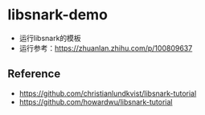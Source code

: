 # libsnark-demo
* 运行libsnark的模板
* 运行参考：https://zhuanlan.zhihu.com/p/100809637



## Reference

- https://github.com/christianlundkvist/libsnark-tutorial
- https://github.com/howardwu/libsnark-tutorial
